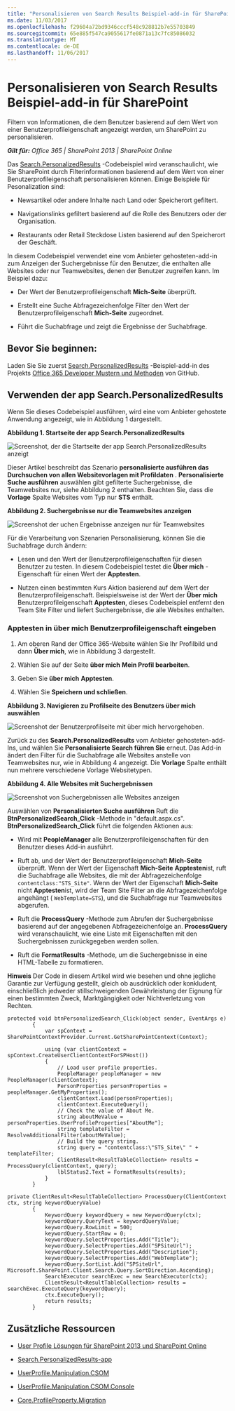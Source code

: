 ```yaml
---
title: "Personalisieren von Search Results Beispiel-add-in für SharePoint"
ms.date: 11/03/2017
ms.openlocfilehash: f29604a72bd9346cccf548c928812b7e55703849
ms.sourcegitcommit: 65e885f547ca9055617fe0871a13c7fc85086032
ms.translationtype: MT
ms.contentlocale: de-DE
ms.lasthandoff: 11/06/2017
---
```

# <a name="personalize-search-results-sample-add-in-for-sharepoint"></a>Personalisieren von Search Results Beispiel-add-in für SharePoint

Filtern von Informationen, die dem Benutzer basierend auf dem Wert von einer Benutzerprofileigenschaft angezeigt werden, um SharePoint zu personalisieren.
    
_**Gilt für:** Office 365 | SharePoint 2013 | SharePoint Online_
    
Das [Search.PersonalizedResults](https://github.com/SharePoint/PnP/tree/master/Samples/Search.PersonalizedResults) -Codebeispiel wird veranschaulicht, wie Sie SharePoint durch Filterinformationen basierend auf dem Wert von einer Benutzerprofileigenschaft personalisieren können. Einige Beispiele für Pesonalization sind:

- Newsartikel oder andere Inhalte nach Land oder Speicherort gefiltert.
    
- Navigationslinks gefiltert basierend auf die Rolle des Benutzers oder der Organisation.
    
- Restaurants oder Retail Steckdose Listen basierend auf den Speicherort der Geschäft.
    
In diesem Codebeispiel verwendet eine vom Anbieter gehosteten-add-in zum Anzeigen der Suchergebnisse für den Benutzer, die enthalten alle Websites oder nur Teamwebsites, denen der Benutzer zugreifen kann. Im Beispiel dazu:

- Der Wert der Benutzerprofileigenschaft **Mich-Seite** überprüft.
    
- Erstellt eine Suche Abfragezeichenfolge Filter den Wert der Benutzerprofileigenschaft **Mich-Seite** zugeordnet.
    
- Führt die Suchabfrage und zeigt die Ergebnisse der Suchabfrage.

## <a name="before-you-begin"></a>Bevor Sie beginnen:
<a name="sectionSection0"> </a>

Laden Sie Sie zuerst [Search.PersonalizedResults](https://github.com/SharePoint/PnP/tree/master/Samples/Search.PersonalizedResults) -Beispiel-add-in des Projekts [Office 365 Developer Mustern und Methoden](https://github.com/SharePoint/PnP/tree/dev) von GitHub.

## <a name="using-the-searchpersonalizedresults-app"></a>Verwenden der app Search.PersonalizedResults
<a name="sectionSection1"> </a>

Wenn Sie dieses Codebeispiel ausführen, wird eine vom Anbieter gehostete Anwendung angezeigt, wie in Abbildung 1 dargestellt. 

**Abbildung 1. Startseite der app Search.PersonalizedResults**

![Screenshot, der die Startseite der app Search.PersonalizedResults anzeigt](media/d5df9bb4-fa11-4bd6-91fd-c4d339687a8a.png)

Dieser Artikel beschreibt das Szenario **personalisierte ausführen das Durchsuchen von allen Websitevorlagen mit Profildaten** . **Personalisierte Suche ausführen** auswählen gibt gefilterte Suchergebnisse, die Teamwebsites nur, siehe Abbildung 2 enthalten. Beachten Sie, dass die **Vorlage** Spalte Websites vom Typ nur **STS** enthält.

**Abbildung 2. Suchergebnisse nur die Teamwebsites anzeigen**

![Screenshot der uchen Ergebnisse anzeigen nur für Teamwebsites](media/dde71d9f-a296-4bee-b48b-964f81193404.png)

Für die Verarbeitung von Szenarien Personalisierung, können Sie die Suchabfrage durch ändern:

- Lesen und den Wert der Benutzerprofileigenschaften für diesen Benutzer zu testen. In diesem Codebeispiel testet die **Über mich** -Eigenschaft für einen Wert der **Apptesten**.
    
- Nutzen einen bestimmten Kurs Aktion basierend auf dem Wert der Benutzerprofileigenschaft. Beispielsweise ist der Wert der **Über mich** Benutzerprofileigenschaft **Apptesten**, dieses Codebeispiel entfernt den Team Site Filter und liefert Suchergebnisse, die alle Websites enthalten.

### <a name="to-enter-apptest-in-the-about-me-user-profile-property"></a>Apptesten in über mich Benutzerprofileigenschaft eingeben

1. Am oberen Rand der Office 365-Website wählen Sie Ihr Profilbild und dann **Über mich**, wie in Abbildung 3 dargestellt.
    
2. Wählen Sie auf der Seite **über mich** **Mein Profil bearbeiten**.
    
3. Geben Sie **über mich** **Apptesten**.
    
4. Wählen Sie **Speichern und schließen**.

**Abbildung 3. Navigieren zu Profilseite des Benutzers über mich auswählen**

![Screenshot der Benutzerprofilseite mit über mich hervorgehoben.](media/a7eccfcd-68f7-44b9-8f32-14a0d2f60398.png)

Zurück zu des **Search.PersonalizedResults** vom Anbieter gehosteten-add-Ins, und wählen Sie **Personalisierte Search führen Sie** erneut. Das Add-in ändert den Filter für die Suchabfrage alle Websites anstelle von Teamwebsites nur, wie in Abbildung 4 angezeigt. Die **Vorlage** Spalte enthält nun mehrere verschiedene Vorlage Websitetypen.

**Abbildung 4. Alle Websites mit Suchergebnissen**

![Screenshot von Suchergebnissen alle Websites anzeigen](media/3af49550-cd2d-4e7e-af1d-5227a5603730.png)

Auswählen von **Personalisierten Suche ausführen** Ruft die **BtnPersonalizedSearch_Click** -Methode in "default.aspx.cs". **BtnPersonalizedSearch_Click** führt die folgenden Aktionen aus:

- Wird mit **PeopleManager** alle Benutzerprofileigenschaften für den Benutzer dieses Add-in ausführt.
    
- Ruft ab, und der Wert der Benutzerprofileigenschaft **Mich-Seite** überprüft. Wenn der Wert der Eigenschaft **Mich-Seite** **Apptesten**ist, ruft die Suchabfrage alle Websites, die mit der Abfragezeichenfolge `contentclass:"STS_Site"`. Wenn der Wert der Eigenschaft **Mich-Seite** nicht **Apptesten**ist, wird der Team Site Filter an die Abfragezeichenfolge angehängt ( `WebTemplate=STS`), und die Suchabfrage nur Teamwebsites abgerufen.
    
- Ruft die **ProcessQuery** -Methode zum Abrufen der Suchergebnisse basierend auf der angegebenen Abfragezeichenfolge an. **ProcessQuery** wird veranschaulicht, wie eine Liste mit Eigenschaften mit den Suchergebnissen zurückgegeben werden sollen.
    
- Ruft die **FormatResults** -Methode, um die Suchergebnisse in eine HTML-Tabelle zu formatieren.
    
**Hinweis** Der Code in diesem Artikel wird wie besehen und ohne jegliche Garantie zur Verfügung gestellt, gleich ob ausdrücklich oder konkludent, einschließlich jedweder stillschweigenden Gewährleistung der Eignung für einen bestimmten Zweck, Marktgängigkeit oder Nichtverletzung von Rechten.

```
protected void btnPersonalizedSearch_Click(object sender, EventArgs e)
        {
            var spContext = SharePointContextProvider.Current.GetSharePointContext(Context);

            using (var clientContext = spContext.CreateUserClientContextForSPHost())
            {
                // Load user profile properties.
                PeopleManager peopleManager = new PeopleManager(clientContext);
                PersonProperties personProperties = peopleManager.GetMyProperties();
                clientContext.Load(personProperties);
                clientContext.ExecuteQuery();
                // Check the value of About Me. 
                string aboutMeValue = personProperties.UserProfileProperties["AboutMe"];
                string templateFilter = ResolveAdditionalFilter(aboutMeValue);
                // Build the query string.
                string query = "contentclass:\"STS_Site\" " + templateFilter;
                ClientResult<ResultTableCollection> results = ProcessQuery(clientContext, query);
                lblStatus2.Text = FormatResults(results);
            }
        }

private ClientResult<ResultTableCollection> ProcessQuery(ClientContext ctx, string keywordQueryValue)
        {
            KeywordQuery keywordQuery = new KeywordQuery(ctx);
            keywordQuery.QueryText = keywordQueryValue;
            keywordQuery.RowLimit = 500;
            keywordQuery.StartRow = 0;
            keywordQuery.SelectProperties.Add("Title");
            keywordQuery.SelectProperties.Add("SPSiteUrl");
            keywordQuery.SelectProperties.Add("Description");
            keywordQuery.SelectProperties.Add("WebTemplate");
            keywordQuery.SortList.Add("SPSiteUrl", Microsoft.SharePoint.Client.Search.Query.SortDirection.Ascending);
            SearchExecutor searchExec = new SearchExecutor(ctx);
            ClientResult<ResultTableCollection> results = searchExec.ExecuteQuery(keywordQuery);
            ctx.ExecuteQuery();
            return results;
        }
```

## <a name="additional-resources"></a>Zusätzliche Ressourcen
<a name="bk_addresources"> </a>

-  [User Profile Lösungen für SharePoint 2013 und SharePoint Online](user-profile-solutions-for-sharepoint.md)
    
-  [Search.PersonalizedResults-app](https://github.com/SharePoint/PnP/tree/master/Samples/Search.PersonalizedResults)
    
-  [UserProfile.Manipulation.CSOM](https://github.com/SharePoint/PnP/tree/master/Samples/UserProfile.Manipulation.CSOM)
    
-  [UserProfile.Manipulation.CSOM.Console](https://github.com/SharePoint/PnP/tree/master/Samples/UserProfile.Manipulation.CSOM.Console)
    
-  [Core.ProfileProperty.Migration](https://github.com/SharePoint/PnP/tree/master/Samples/Core.ProfileProperty.Migration)
